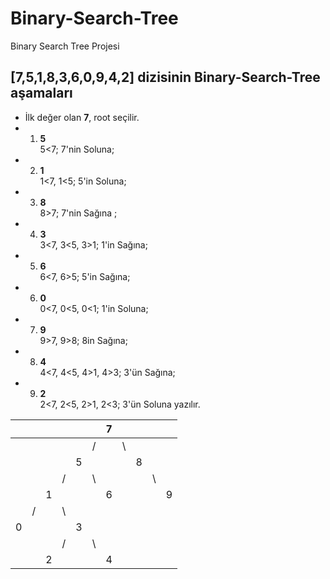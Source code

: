 # Binary-Search-Tree
Binary Search Tree Projesi

## [7,5,1,8,3,6,0,9,4,2] dizisinin Binary-Search-Tree aşamaları

* İlk değer olan **7**, root seçilir.
* 1. **5**     
   5<7; 7'nin Soluna;
* 2. **1**     
   1<7, 1<5; 5'in Soluna;
* 3. **8**     
   8>7; 7'nin Sağına ;
* 4. **3**     
   3<7, 3<5, 3>1; 1'in Sağına;
* 5. **6**     
   6<7, 6>5; 5'in Sağına;
* 6. **0**     
   0<7, 0<5, 0<1; 1'in Soluna;
* 7. **9**     
   9>7, 9>8; 8in Sağına;
* 8. **4**     
   4<7, 4<5, 4>1, 4>3; 3'ün Sağına;
* 9. **2**     
   2<7, 2<5, 2>1, 2<3; 3'ün Soluna yazılır.


|  |  |  |  |  |  | 7|  |  |  |  |  
|--|--|- |- |- |- |- |- |- |- |- |
|  |  |  |  |  | /|  |\ |  |  |  | 
|  |  |  |  | 5|  |  |  |8 |  |  | 
|  |  |  | /|  |\ |  |  |  |\ |  | 
|  |  |1 |  |  |  |6 |  |  |  | 9|
|  | /|  |\ |  |  |  |  |  |  |  |
| 0|  |  |  | 3|  |  |  |  |  |  |
|  |  |  | /|  |\ |  |  |  |  |  |
|  |  | 2|  |  |  |4 |  |  |  |  |
